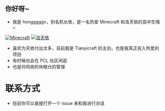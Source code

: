 ## 你好呀~
- 我是 hongggggv，别名机长依，是一名热爱 Minecraft 和洛天依的高中生哦~

[![Minecraft](https://img.shields.io/badge/Minecraft-62B47A?style=for-the-badge&logo=minecraft&logoColor=white)]()
[![洛天依](https://img.shields.io/badge/洛天依-66CCFF?style=for-the-badge)]()

- 喜欢为天依付出太多，目前我是 Tianyicraft 的主创，也是我真正投入热爱的项目
- 有时候也会在 PCL 社区闲逛
- 也是共鸣依的休眠仓的管理
# 联系方式
- 目前你可以直接打开一个 issue 来和我进行对话
